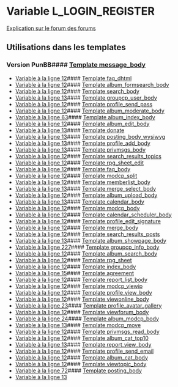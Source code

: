 # Variable L_LOGIN_REGISTER
[Explication sur le forum des forums](http://forum.forumactif.com/t294113-listing-des-variables#L_LOGIN_REGISTER)
## Utilisations dans les templates
### Version PunBB#### [Template message_body](punbb/message_body.md)
* [Variable à la ligne 12](../punbb/message_body.tpl#L12)#### [Template faq_dhtml](punbb/faq_dhtml.md)
* [Variable à la ligne 12](../punbb/faq_dhtml.tpl#L12)#### [Template album_formsearch_body](punbb/album_formsearch_body.md)
* [Variable à la ligne 12](../punbb/album_formsearch_body.tpl#L12)#### [Template search_body](punbb/search_body.md)
* [Variable à la ligne 13](../punbb/search_body.tpl#L13)#### [Template groupcp_user_body](punbb/groupcp_user_body.md)
* [Variable à la ligne 12](../punbb/groupcp_user_body.tpl#L12)#### [Template profile_send_pass](punbb/profile_send_pass.md)
* [Variable à la ligne 12](../punbb/profile_send_pass.tpl#L12)#### [Template album_moderate_body](punbb/album_moderate_body.md)
* [Variable à la ligne 63](../punbb/album_moderate_body.tpl#L63)#### [Template album_index_body](punbb/album_index_body.md)
* [Variable à la ligne 12](../punbb/album_index_body.tpl#L12)#### [Template album_edit_body](punbb/album_edit_body.md)
* [Variable à la ligne 13](../punbb/album_edit_body.tpl#L13)#### [Template donate](punbb/donate.md)
* [Variable à la ligne 13](../punbb/donate.tpl#L13)#### [Template posting_body_wysiwyg](punbb/posting_body_wysiwyg.md)
* [Variable à la ligne 13](../punbb/posting_body_wysiwyg.tpl#L13)#### [Template profile_add_body](punbb/profile_add_body.md)
* [Variable à la ligne 13](../punbb/profile_add_body.tpl#L13)#### [Template privmsgs_body](punbb/privmsgs_body.md)
* [Variable à la ligne 12](../punbb/privmsgs_body.tpl#L12)#### [Template search_results_topics](punbb/search_results_topics.md)
* [Variable à la ligne 12](../punbb/search_results_topics.tpl#L12)#### [Template rpg_sheet_edit](punbb/rpg_sheet_edit.md)
* [Variable à la ligne 12](../punbb/rpg_sheet_edit.tpl#L12)#### [Template faq_body](punbb/faq_body.md)
* [Variable à la ligne 12](../punbb/faq_body.tpl#L12)#### [Template modcp_split](punbb/modcp_split.md)
* [Variable à la ligne 12](../punbb/modcp_split.tpl#L12)#### [Template memberlist_body](punbb/memberlist_body.md)
* [Variable à la ligne 13](../punbb/memberlist_body.tpl#L13)#### [Template merge_select_body](punbb/merge_select_body.md)
* [Variable à la ligne 12](../punbb/merge_select_body.tpl#L12)#### [Template album_upload_body](punbb/album_upload_body.md)
* [Variable à la ligne 13](../punbb/album_upload_body.tpl#L13)#### [Template calendar_body](punbb/calendar_body.md)
* [Variable à la ligne 12](../punbb/calendar_body.tpl#L12)#### [Template modcp_body](punbb/modcp_body.md)
* [Variable à la ligne 12](../punbb/modcp_body.tpl#L12)#### [Template calendar_scheduler_body](punbb/calendar_scheduler_body.md)
* [Variable à la ligne 12](../punbb/calendar_scheduler_body.tpl#L12)#### [Template profile_edit_signature](punbb/profile_edit_signature.md)
* [Variable à la ligne 12](../punbb/profile_edit_signature.tpl#L12)#### [Template merge_body](punbb/merge_body.md)
* [Variable à la ligne 12](../punbb/merge_body.tpl#L12)#### [Template search_results_posts](punbb/search_results_posts.md)
* [Variable à la ligne 13](../punbb/search_results_posts.tpl#L13)#### [Template album_showpage_body](punbb/album_showpage_body.md)
* [Variable à la ligne 227](../punbb/album_showpage_body.tpl#L227)#### [Template groupcp_info_body](punbb/groupcp_info_body.md)
* [Variable à la ligne 12](../punbb/groupcp_info_body.tpl#L12)#### [Template album_search_body](punbb/album_search_body.md)
* [Variable à la ligne 12](../punbb/album_search_body.tpl#L12)#### [Template rpg_sheet](punbb/rpg_sheet.md)
* [Variable à la ligne 12](../punbb/rpg_sheet.tpl#L12)#### [Template index_body](punbb/index_body.md)
* [Variable à la ligne 15](../punbb/index_body.tpl#L15)#### [Template agreement](punbb/agreement.md)
* [Variable à la ligne 12](../punbb/agreement.tpl#L12)#### [Template report_list_body](punbb/report_list_body.md)
* [Variable à la ligne 12](../punbb/report_list_body.tpl#L12)#### [Template modcp_viewip](punbb/modcp_viewip.md)
* [Variable à la ligne 12](../punbb/modcp_viewip.tpl#L12)#### [Template profile_view_body](punbb/profile_view_body.md)
* [Variable à la ligne 12](../punbb/profile_view_body.tpl#L12)#### [Template viewonline_body](punbb/viewonline_body.md)
* [Variable à la ligne 23](../punbb/viewonline_body.tpl#L23)#### [Template profile_avatar_gallery](punbb/profile_avatar_gallery.md)
* [Variable à la ligne 12](../punbb/profile_avatar_gallery.tpl#L12)#### [Template viewforum_body](punbb/viewforum_body.md)
* [Variable à la ligne 24](../punbb/viewforum_body.tpl#L24)#### [Template album_modcp_body](punbb/album_modcp_body.md)
* [Variable à la ligne 13](../punbb/album_modcp_body.tpl#L13)#### [Template modcp_move](punbb/modcp_move.md)
* [Variable à la ligne 12](../punbb/modcp_move.tpl#L12)#### [Template privmsgs_read_body](punbb/privmsgs_read_body.md)
* [Variable à la ligne 12](../punbb/privmsgs_read_body.tpl#L12)#### [Template album_cat_top10](punbb/album_cat_top10.md)
* [Variable à la ligne 13](../punbb/album_cat_top10.tpl#L13)#### [Template report_view_body](punbb/report_view_body.md)
* [Variable à la ligne 12](../punbb/report_view_body.tpl#L12)#### [Template profile_send_email](punbb/profile_send_email.md)
* [Variable à la ligne 12](../punbb/profile_send_email.tpl#L12)#### [Template album_cat_body](punbb/album_cat_body.md)
* [Variable à la ligne 12](../punbb/album_cat_body.tpl#L12)#### [Template viewtopic_body](punbb/viewtopic_body.md)
* [Variable à la ligne 72](../punbb/viewtopic_body.tpl#L72)#### [Template posting_body](punbb/posting_body.md)
* [Variable à la ligne 13](../punbb/posting_body.tpl#L13)
